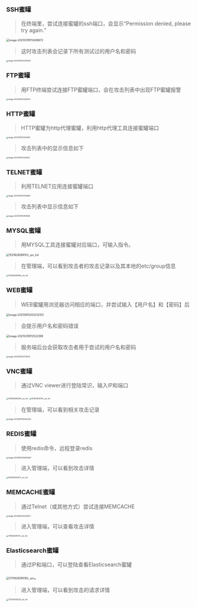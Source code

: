 

### SSH蜜罐

>  在终端里，尝试连接蜜罐的ssh端口，会显示“Permission denied, please try again.”

<img src="https://hfish.cn-bj.ufileos.com/images/image-20210319113406672.png" alt="image-20210319113406672" style="zoom: 50%;" />

> 这时攻击列表会记录下所有测试过的用户名和密码

<img src="https://hfish.cn-bj.ufileos.com/images/image-20210319113330040.png" alt="image-20210319113330040" style="zoom: 33%;" />



### FTP蜜罐

> 用FTP终端尝试连接FTP蜜罐端口，会在攻击列表中出现FTP蜜罐报警

<img src="https://hfish.cn-bj.ufileos.com/images/image-20210319113309227.png" alt="image-20210319113309227" style="zoom: 33%;" />



### HTTP蜜罐

> HTTP蜜罐为http代理蜜罐，利用http代理工具连接蜜罐端口

<img src="https://hfish.cn-bj.ufileos.com/images/image-20210319113242516.png" alt="image-20210319113242516" style="zoom: 33%;" />

> 攻击列表中的显示信息如下

<img src="https://hfish.cn-bj.ufileos.com/images/image-20210319113211933.png" alt="image-20210319113211933" style="zoom: 33%;" />



### TELNET蜜罐

> 利用TELNET应用连接蜜罐端口

<img src="https://hfish.cn-bj.ufileos.com/images/image-20210319113132880.png" alt="image-20210319113132880" style="zoom: 33%;" />

> 攻击列表中显示信息如下

<img src="https://hfish.cn-bj.ufileos.com/images/image-20210319113101608.png" alt="image-20210319113101608" style="zoom: 33%;" />



### MYSQL蜜罐

> 用MYSQL工具连接蜜罐对应端口，可输入指令。

<img src="http://img.threatbook.cn/hfish/1521628589153_.pic_hd.jpg" alt="1521628589153_.pic_hd" style="zoom:50%;" />



> 在管理端，可以看到攻击者的攻击记录以及其本地的etc/group信息

<img src="http://img.threatbook.cn/hfish/1531628589485_.pic_hd.jpg" alt="1531628589485_.pic_hd" style="zoom: 33%;" />



### WEB蜜罐

> WEB蜜罐用浏览器访问相应的端口，并尝试输入【用户名】和【密码】后
>

<img src="http://img.threatbook.cn/hfish/image-20210810203232153.png" alt="image-20210810203232153" style="zoom:50%;" />

> 会提示用户名和密码错误
>

<img src="https://hfish.cn-bj.ufileos.com/images/image-20210319112522399.png" alt="image-20210319112522399" style="zoom:50%;" />



> 服务端后台会获取攻击者用于尝试的用户名和密码
>

<img src="https://hfish.cn-bj.ufileos.com/images/image-20210319112739513.png" alt="image-20210319112739513" style="zoom: 33%;" />



### VNC蜜罐

> 通过VNC viewer进行登陆常识，输入IP和端口

<img src="http://img.threatbook.cn/hfish/1591628590040_.pic_hd.jpg" alt="1591628590040_.pic_hd" style="zoom: 33%;" />

<img src="http://img.threatbook.cn/hfish/1611628590115_.pic_hd.jpg" alt="1611628590115_.pic_hd" style="zoom:33%;" />



> 在管理端，可以看到相关攻击记录

<img src="http://img.threatbook.cn/hfish/image-20210810195923459.png" alt="image-20210810195923459" style="zoom:33%;" />



### REDIS蜜罐

> 使用redis命令，远程登录redis

<img src="http://img.threatbook.cn/hfish/image-20210810200645587.png" alt="image-20210810200645587" style="zoom: 33%;" />

> 进入管理端，可以看到攻击详情

<img src="http://img.threatbook.cn/hfish/1641628594371_.pic_hd.jpg" alt="1641628594371_.pic_hd" style="zoom: 33%;">



### MEMCACHE蜜罐

> 通过Telnet（或其他方式）尝试连接MEMCACHE

<img src="http://img.threatbook.cn/hfish/image-20210810202312677.png" alt="image-20210810202312677" style="zoom: 33%;" />

> 进入管理端，可以查看攻击详情

<img src="http://img.threatbook.cn/hfish/1741628595751_.pic_hd.jpg" alt="1741628595751_.pic_hd" style="zoom: 33%;" />





### Elasticsearch蜜罐

> 通过IP和端口，可以登陆查看Elasticsearch蜜罐

<img src="http://img.threatbook.cn/hfish/1701628595182_.pic.jpg" alt="1701628595182_.pic" style="zoom:50%;" />、



> 进入管理端，可以看到攻击的请求详情

<img src="http://img.threatbook.cn/hfish/1721628595216_.pic_hd.jpg" alt="1721628595216_.pic_hd" style="zoom: 33%;" />



